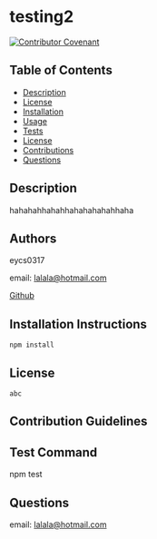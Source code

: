 # **testing2**

  [![Contributor Covenant](https://img.shields.io/badge/Contributor%20Covenant-v2.0%20adopted-ff69b4.svg)](https://www.contributor-covenant.org/version/2/0/code_of_conduct/)


  ## Table of Contents
  * [Description](#project-description)
  * [License](#License)
  * [Installation](#installation)
  * [Usage](#usage)
  * [Tests](#tests)
  * [License](#license)
  * [Contributions](#contributions)
  * [Questions](#questions)

  ## Description

  hahahahhahahhahahahahahhaha


  ## Authors
  eycs0317

  email: lalala@hotmail.com

  [Github](https://github.com/eycs0317)


  ## Installation Instructions
    npm install

  ## License
    abc

  ## Contribution Guidelines

  ## Test Command

  npm test

  ## Questions
  email: lalala@hotmail.com
